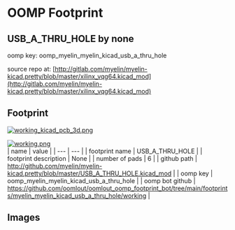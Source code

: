 # OOMP Footprint  
## USB_A_THRU_HOLE  by none  
  
oomp key: oomp_myelin_myelin_kicad_usb_a_thru_hole  
  
source repo at: [http://gitlab.com/myelin/myelin-kicad.pretty/blob/master/xilinx_vqg64.kicad_mod](http://gitlab.com/myelin/myelin-kicad.pretty/blob/master/xilinx_vqg64.kicad_mod)  
## Footprint  
  
[![working_kicad_pcb_3d.png](working_kicad_pcb_3d_600.png)](working_kicad_pcb_3d.png)  
  
[![working.png](working_600.png)](working.png)  
| name | value | 
| --- | --- | 
| footprint name | USB_A_THRU_HOLE | 
| footprint description | None | 
| number of pads | 6 | 
| github path | http://github.com/myelin/myelin-kicad.pretty/blob/master/USB_A_THRU_HOLE.kicad_mod | 
| oomp key | oomp_myelin_myelin_kicad_usb_a_thru_hole | 
| oomp bot github | https://github.com/oomlout/oomlout_oomp_footprint_bot/tree/main/footprints/myelin_myelin_kicad_usb_a_thru_hole/working | 
## Images  
